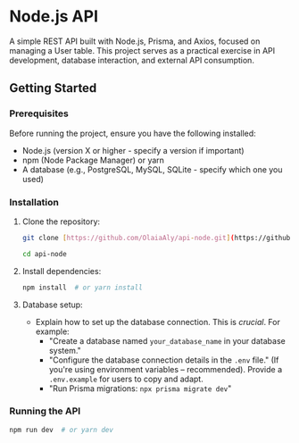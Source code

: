 # Node.js API

A simple REST API built with Node.js, Prisma, and Axios, focused on managing a User table. This project serves as a practical exercise in API development, database interaction, and external API consumption.

## Getting Started

### Prerequisites

Before running the project, ensure you have the following installed:

- Node.js (version X or higher - specify a version if important)
- npm (Node Package Manager) or yarn
- A database (e.g., PostgreSQL, MySQL, SQLite - specify which one you used)

### Installation
1.  Clone the repository:

    ```bash
    git clone [https://github.com/OlaiaAly/api-node.git](https://github.com/OlaiaAly/v.git)

    cd api-node
    ```

2.  Install dependencies:

    ```bash
    npm install  # or yarn install
    ```

3.  Database setup:

    - Explain how to set up the database connection. This is _crucial_. For example:
      - "Create a database named `your_database_name` in your database system."
      - "Configure the database connection details in the `.env` file." (If you're using environment variables – recommended). Provide a `.env.example` for users to copy and adapt.
      - "Run Prisma migrations: `npx prisma migrate dev`"

### Running the API

```bash
npm run dev  # or yarn dev
```